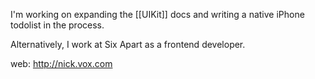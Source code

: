 

I'm working on expanding the [[UIKit]] docs and writing a native iPhone todolist in the process.

Alternatively, I work at Six Apart as a frontend developer.

web: http://nick.vox.com